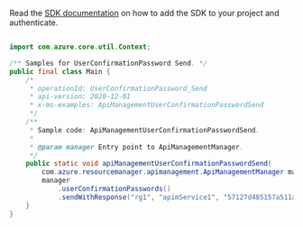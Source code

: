 Read the [SDK documentation](https://github.com/Azure/azure-sdk-for-java/blob/azure-resourcemanager-apimanagement_1.0.0-beta.2/sdk/apimanagement/azure-resourcemanager-apimanagement/README.md) on how to add the SDK to your project and authenticate.

```java

import com.azure.core.util.Context;

/** Samples for UserConfirmationPassword Send. */
public final class Main {
    /*
     * operationId: UserConfirmationPassword_Send
     * api-version: 2020-12-01
     * x-ms-examples: ApiManagementUserConfirmationPasswordSend
     */
    /**
     * Sample code: ApiManagementUserConfirmationPasswordSend.
     *
     * @param manager Entry point to ApiManagementManager.
     */
    public static void apiManagementUserConfirmationPasswordSend(
        com.azure.resourcemanager.apimanagement.ApiManagementManager manager) {
        manager
            .userConfirmationPasswords()
            .sendWithResponse("rg1", "apimService1", "57127d485157a511ace86ae7", null, Context.NONE);
    }
}
```
